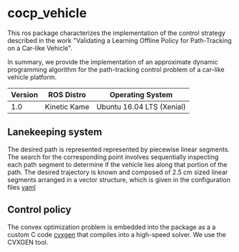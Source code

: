 # cocp_vehicle

This ros package characterizes the implementation of the control strategy described in the work "Validating a Learning Offline Policy for Path-Tracking on a Car-like Vehicle".

In summary, we provide the implementation of an approximate dynamic programming algorithm for the path-tracking control problem of a car-like vehicle platform.

Version | ROS Distro | Operating System
------------ | ------------- | ------------
1.0 | Kinetic Kame | Ubuntu 16.04 LTS (Xenial)


## Lanekeeping system

The desired path is represented represented by piecewise linear segments. The search for the corresponding point involves sequentially inspecting each path segment to determine if the vehicle lies along that portion of the path. The desired trajectory is known and composed of 2.5 cm sized linear segments arranged in a vector structure, which is given in the configuration files [yaml](https://github.com/alexandremr/cocp_vehicle/tree/main/config)

## Control policy
The convex optimization problem is embedded into the package as a a custom C code [cvxgen](https://github.com/alexandremr/cocp_vehicle/tree/main/include/cvxgen) that compiles into a high-speed solver. We use the CVXGEN tool.
